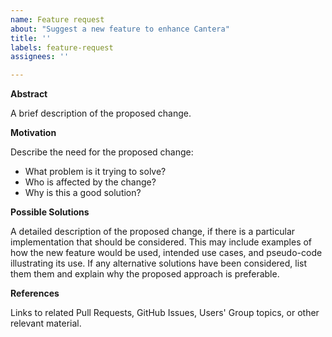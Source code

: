 ```yaml
---
name: Feature request
about: "Suggest a new feature to enhance Cantera"
title: ''
labels: feature-request
assignees: ''

---
```


**Abstract**

A brief description of the proposed change.

**Motivation**

Describe the need for the proposed change:

* What problem is it trying to solve?
* Who is affected by the change?
* Why is this a good solution?

**Possible Solutions**

A detailed description of the proposed change, if there is a particular implementation that should be considered. This may include examples of how the new feature would be used, intended use cases, and pseudo-code illustrating its use. If any alternative solutions have been considered, list them them and explain why the proposed approach is preferable.

**References**

Links to related Pull Requests, GitHub Issues, Users' Group topics, or other relevant material.
